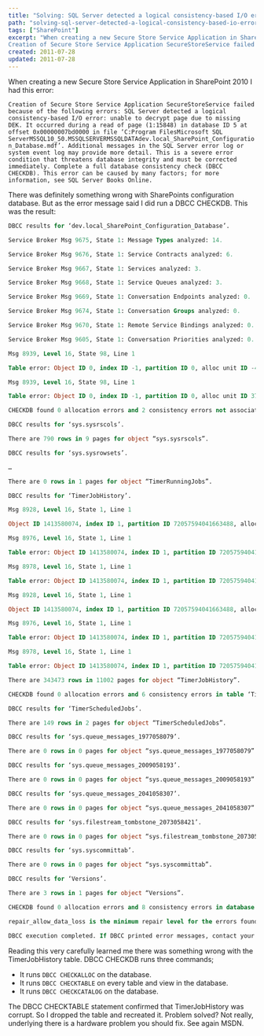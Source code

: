 ```yaml
---
title: "Solving: SQL Server detected a logical consistency-based I/O error"
path: "solving-sql-server-detected-a-logical-consistency-based-io-error"
tags: ["SharePoint"]
excerpt: "When creating a new Secure Store Service Application in SharePoint 2010 I had this error:
Creation of Secure Store Service Application SecureStoreService failed because of the following errors: SQL Server detected a logical consistency-based I/O error: unable to decrypt page due to missing DEK."
created: 2011-07-28
updated: 2011-07-28
---
```



When creating a new Secure Store Service Application in SharePoint 2010 I had this error:

`Creation of Secure Store Service Application SecureStoreService failed because of the following errors: SQL Server detected a logical consistency-based I/O error: unable to decrypt page due to missing DEK. It occurred during a read of page (1:15848) in database ID 5 at offset 0x00000007bd0000 in file ‘C:Program FilesMicrosoft SQL ServerMSSQL10_50.MSSQLSERVERMSSQLDATAdev.local_SharePoint_Configuration_Database.mdf’. Additional messages in the SQL Server error log or system event log may provide more detail. This is a severe error condition that threatens database integrity and must be corrected immediately. Complete a full database consistency check (DBCC CHECKDB). This error can be caused by many factors; for more information, see SQL Server Books Online.`

There was definitely something wrong with SharePoints configuration database. But as the error message said I did run a DBCC CHECKDB. This was the result:

```sql
DBCC results for ‘dev.local_SharePoint_Configuration_Database’.

Service Broker Msg 9675, State 1: Message Types analyzed: 14.

Service Broker Msg 9676, State 1: Service Contracts analyzed: 6.

Service Broker Msg 9667, State 1: Services analyzed: 3.

Service Broker Msg 9668, State 1: Service Queues analyzed: 3.

Service Broker Msg 9669, State 1: Conversation Endpoints analyzed: 0.

Service Broker Msg 9674, State 1: Conversation Groups analyzed: 0.

Service Broker Msg 9670, State 1: Remote Service Bindings analyzed: 0.

Service Broker Msg 9605, State 1: Conversation Priorities analyzed: 0.

Msg 8939, Level 16, State 98, Line 1

Table error: Object ID 0, index ID -1, partition ID 0, alloc unit ID -446695742437851136 (type Unknown), page (44310:821622156). Test (IS_OFF (BUF_IOERR, pBUF->bstat)) failed. Values are 12716041 and -4.

Msg 8939, Level 16, State 98, Line 1

Table error: Object ID 0, index ID -1, partition ID 0, alloc unit ID 3740297223666139136 (type Unknown), page (29042:-1451589555). Test (IS_OFF (BUF_IOERR, pBUF->bstat)) failed. Values are 12716041 and -14.

CHECKDB found 0 allocation errors and 2 consistency errors not associated with any single object.

DBCC results for ‘sys.sysrscols’.

There are 790 rows in 9 pages for object “sys.sysrscols”.

DBCC results for ‘sys.sysrowsets’.

…

There are 0 rows in 1 pages for object “TimerRunningJobs”.

DBCC results for ‘TimerJobHistory’.

Msg 8928, Level 16, State 1, Line 1

Object ID 1413580074, index ID 1, partition ID 72057594041663488, alloc unit ID 72057594043367424 (type In-row data): Page (1:15840) could not be processed.  See other errors for details.

Msg 8976, Level 16, State 1, Line 1

Table error: Object ID 1413580074, index ID 1, partition ID 72057594041663488, alloc unit ID 72057594043367424 (type In-row data). Page (1:15840) was not seen in the scan although its parent (1:15990) and previous (1:15831) refer to it. Check any previous errors.

Msg 8978, Level 16, State 1, Line 1

Table error: Object ID 1413580074, index ID 1, partition ID 72057594041663488, alloc unit ID 72057594043367424 (type In-row data). Page (1:15841) is missing a reference from previous page (1:15840). Possible chain linkage problem.

Msg 8928, Level 16, State 1, Line 1

Object ID 1413580074, index ID 1, partition ID 72057594041663488, alloc unit ID 72057594043367424 (type In-row data): Page (1:15848) could not be processed.  See other errors for details.

Msg 8976, Level 16, State 1, Line 1

Table error: Object ID 1413580074, index ID 1, partition ID 72057594041663488, alloc unit ID 72057594043367424 (type In-row data). Page (1:15848) was not seen in the scan although its parent (1:15990) and previous (1:15846) refer to it. Check any previous errors.

Msg 8978, Level 16, State 1, Line 1

Table error: Object ID 1413580074, index ID 1, partition ID 72057594041663488, alloc unit ID 72057594043367424 (type In-row data). Page (1:15849) is missing a reference from previous page (1:15848). Possible chain linkage problem.

There are 343473 rows in 11002 pages for object “TimerJobHistory”.

CHECKDB found 0 allocation errors and 6 consistency errors in table ‘TimerJobHistory’ (object ID 1413580074).

DBCC results for ‘TimerScheduledJobs’.

There are 149 rows in 2 pages for object “TimerScheduledJobs”.

DBCC results for ‘sys.queue_messages_1977058079’.

There are 0 rows in 0 pages for object “sys.queue_messages_1977058079”.

DBCC results for ‘sys.queue_messages_2009058193’.

There are 0 rows in 0 pages for object “sys.queue_messages_2009058193”.

DBCC results for ‘sys.queue_messages_2041058307’.

There are 0 rows in 0 pages for object “sys.queue_messages_2041058307”.

DBCC results for ‘sys.filestream_tombstone_2073058421’.

There are 0 rows in 0 pages for object “sys.filestream_tombstone_2073058421”.

DBCC results for ‘sys.syscommittab’.

There are 0 rows in 0 pages for object “sys.syscommittab”.

DBCC results for ‘Versions’.

There are 3 rows in 1 pages for object “Versions”.

CHECKDB found 0 allocation errors and 8 consistency errors in database ‘dev.achmea.local_SharePoint_Configuration_Database’.

repair_allow_data_loss is the minimum repair level for the errors found by DBCC CHECKDB (dev.achmea.local_SharePoint_Configuration_Database).

DBCC execution completed. If DBCC printed error messages, contact your system administrator.
```

Reading this very carefully learned me there was something wrong with the TimerJobHistory table. DBCC CHECKDB runs three commands;

* It runs `DBCC CHECKALLOC` on the database.
* It runs `DBCC CHECKTABLE` on every table and view in the database.
* It runs `DBCC CHECKCATALOG` on the database.

The DBCC CHECKTABLE statement confirmed that TimerJobHistory was corrupt. So I dropped the table and recreated it. Problem solved? Not really, underlying there is a hardware problem you should fix. See again MSDN.